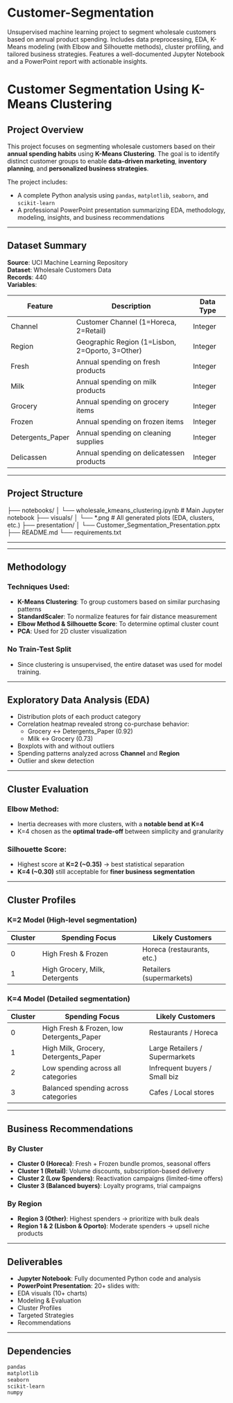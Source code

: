 # Customer-Segmentation
Unsupervised machine learning project to segment wholesale customers based on annual product spending. Includes data preprocessing, EDA, K-Means modeling (with Elbow and Silhouette methods), cluster profiling, and tailored business strategies. Features a well-documented Jupyter Notebook and a PowerPoint report with actionable insights.
# Customer Segmentation Using K-Means Clustering

## Project Overview
This project focuses on segmenting wholesale customers based on their **annual spending habits** using **K-Means Clustering**. The goal is to identify distinct customer groups to enable **data-driven marketing**, **inventory planning**, and **personalized business strategies**.

The project includes:
- A complete Python analysis using `pandas`, `matplotlib`, `seaborn`, and `scikit-learn`
- A professional PowerPoint presentation summarizing EDA, methodology, modeling, insights, and business recommendations

---

## Dataset Summary

**Source**: UCI Machine Learning Repository  
**Dataset**: Wholesale Customers Data  
**Records**: 440  
**Variables**:

| Feature            | Description                                       | Data Type |
|--------------------|---------------------------------------------------|-----------|
| Channel            | Customer Channel (1=Horeca, 2=Retail)             | Integer   |
| Region             | Geographic Region (1=Lisbon, 2=Oporto, 3=Other)   | Integer   |
| Fresh              | Annual spending on fresh products                 | Integer   |
| Milk               | Annual spending on milk products                  | Integer   |
| Grocery            | Annual spending on grocery items                  | Integer   |
| Frozen             | Annual spending on frozen items                   | Integer   |
| Detergents_Paper   | Annual spending on cleaning supplies              | Integer   |
| Delicassen         | Annual spending on delicatessen products          | Integer   |

---

## Project Structure
├── notebooks/
│ └── wholesale_kmeans_clustering.ipynb # Main Jupyter notebook
├── visuals/
│ └── *.png # All generated plots (EDA, clusters, etc.)
├── presentation/
│ └── Customer_Segmentation_Presentation.pptx
├── README.md
└── requirements.txt

---


---

##  Methodology

### Techniques Used:
- **K-Means Clustering**: To group customers based on similar purchasing patterns
- **StandardScaler**: To normalize features for fair distance measurement
- **Elbow Method & Silhouette Score**: To determine optimal cluster count
- **PCA**: Used for 2D cluster visualization

### No Train-Test Split
- Since clustering is unsupervised, the entire dataset was used for model training.

---

## Exploratory Data Analysis (EDA)

- Distribution plots of each product category
- Correlation heatmap revealed strong co-purchase behavior:
  - Grocery ↔ Detergents_Paper (0.92)
  - Milk ↔ Grocery (0.73)
- Boxplots with and without outliers
- Spending patterns analyzed across **Channel** and **Region**
- Outlier and skew detection

---

## Cluster Evaluation

### Elbow Method:
- Inertia decreases with more clusters, with a **notable bend at K=4**
- K=4 chosen as the **optimal trade-off** between simplicity and granularity

### Silhouette Score:
- Highest score at **K=2 (~0.35)** → best statistical separation
- **K=4 (~0.30)** still acceptable for **finer business segmentation**

---

## Cluster Profiles

###  **K=2 Model** (High-level segmentation)

| Cluster | Spending Focus                  | Likely Customers         |
|---------|----------------------------------|---------------------------|
| 0       | High Fresh & Frozen              | Horeca (restaurants, etc.)|
| 1       | High Grocery, Milk, Detergents   | Retailers (supermarkets) |

###  **K=4 Model** (Detailed segmentation)

| Cluster | Spending Focus                               | Likely Customers             |
|---------|------------------------------------------------|-------------------------------|
| 0       | High Fresh & Frozen, low Detergents_Paper     | Restaurants / Horeca         |
| 1       | High Milk, Grocery, Detergents_Paper          | Large Retailers / Supermarkets|
| 2       | Low spending across all categories            | Infrequent buyers / Small biz |
| 3       | Balanced spending across categories           | Cafes / Local stores          |

---

## Business Recommendations

### By Cluster
- **Cluster 0 (Horeca)**: Fresh + Frozen bundle promos, seasonal offers
- **Cluster 1 (Retail)**: Volume discounts, subscription-based delivery
- **Cluster 2 (Low Spenders)**: Reactivation campaigns (limited-time offers)
- **Cluster 3 (Balanced buyers)**: Loyalty programs, trial campaigns

### By Region
- **Region 3 (Other)**: Highest spenders → prioritize with bulk deals
- **Region 1 & 2 (Lisbon & Oporto)**: Moderate spenders → upsell niche products

---

## Deliverables

-  **Jupyter Notebook**: Fully documented Python code and analysis
-  **PowerPoint Presentation**: 20+ slides with:
  - EDA visuals (10+ charts)
  - Modeling & Evaluation
  - Cluster Profiles
  - Targeted Strategies
  - Recommendations

---

## Dependencies

```txt
pandas
matplotlib
seaborn
scikit-learn
numpy



